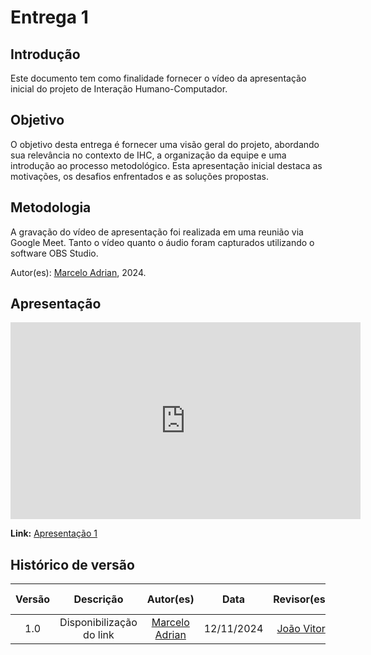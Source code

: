 # Entrega 1

## Introdução

Este documento tem como finalidade fornecer o vídeo da apresentação inicial do projeto de Interação Humano-Computador.

## Objetivo

O objetivo desta entrega é fornecer uma visão geral do projeto, abordando sua relevância no contexto de IHC, a organização da equipe e uma introdução ao processo metodológico. Esta apresentação inicial destaca as motivações, os desafios enfrentados e as soluções propostas.

## Metodologia

A gravação do vídeo de apresentação foi realizada em uma reunião via Google Meet. Tanto o vídeo quanto o áudio foram capturados utilizando o software OBS Studio.

Autor(es): [Marcelo Adrian](https://github.com/Marcelo-Adrian), 2024.

## Apresentação

<iframe width="560" height="315" src="https://www.youtube.com/embed/aKWQ8WywFNY?si=6qIOqVE_-W7FWPR5" title="YouTube video player" frameborder="0" allow="accelerometer; autoplay; clipboard-write; encrypted-media; gyroscope; picture-in-picture; web-share" referrerpolicy="strict-origin-when-cross-origin" allowfullscreen></iframe>

**Link:** [Apresentação 1](https://www.youtube.com/watch?v=aKWQ8WywFNY)

## Histórico de versão

| Versão |        Descrição         |                      Autor(es)                      |    Data    | Revisor(es) | Data de revisão |
| :----: | :----------------------: | :-------------------------------------------------: | :--------: | :---------: | :-------------: |
|  1.0   | Disponibilização do link | [Marcelo Adrian](https://github.com/Marcelo-Adrian) | 12/11/2024 | [João Vitor](https://github.com/Jauzimm) | 12/11/2024 |
